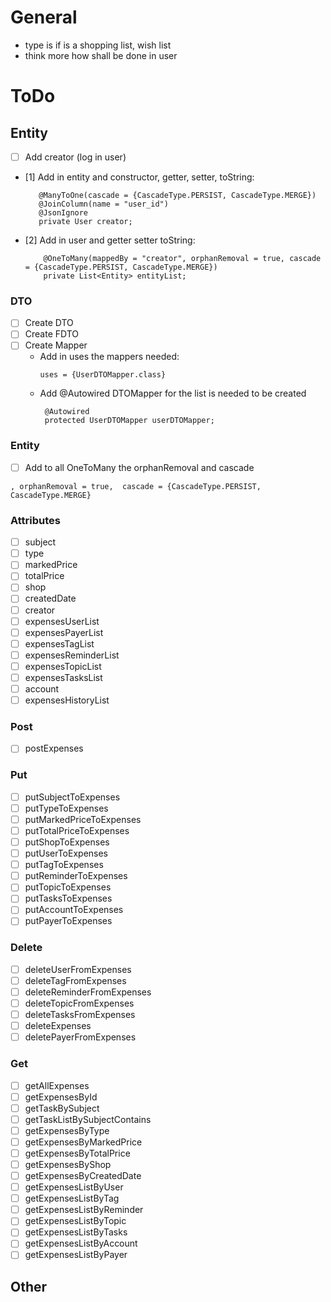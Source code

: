 # General

- type is if is a shopping list, wish list
- think more how shall be done in user

# ToDo

## Entity

- [ ] Add creator (log in user)
- [1] Add in entity and constructor, getter, setter, toString:
   ```
      @ManyToOne(cascade = {CascadeType.PERSIST, CascadeType.MERGE})
      @JoinColumn(name = "user_id")
      @JsonIgnore
      private User creator;
  ```
- [2] Add in user and getter setter toString:
  ```
      @OneToMany(mappedBy = "creator", orphanRemoval = true, cascade = {CascadeType.PERSIST, CascadeType.MERGE})
      private List<Entity> entityList;
  ```

### DTO

- [ ] Create DTO
- [ ] Create FDTO
- [ ] Create Mapper
    - Add in uses the mappers needed:
      ```
      uses = {UserDTOMapper.class}
      ```
    - Add @Autowired DTOMapper for the list is needed to be created
      ```
       @Autowired
       protected UserDTOMapper userDTOMapper;
      ```

### Entity

- [ ] Add to all OneToMany the orphanRemoval and cascade

```
, orphanRemoval = true,  cascade = {CascadeType.PERSIST, CascadeType.MERGE}
```

### Attributes

- [ ] subject
- [ ] type
- [ ] markedPrice
- [ ] totalPrice
- [ ] shop
- [ ] createdDate
- [ ] creator
- [ ] expensesUserList
- [ ] expensesPayerList
- [ ] expensesTagList
- [ ] expensesReminderList
- [ ] expensesTopicList
- [ ] expensesTasksList
- [ ] account
- [ ] expensesHistoryList

### Post

- [ ] postExpenses

### Put

- [ ] putSubjectToExpenses
- [ ] putTypeToExpenses
- [ ] putMarkedPriceToExpenses
- [ ] putTotalPriceToExpenses
- [ ] putShopToExpenses
- [ ] putUserToExpenses
- [ ] putTagToExpenses
- [ ] putReminderToExpenses
- [ ] putTopicToExpenses
- [ ] putTasksToExpenses
- [ ] putAccountToExpenses
- [ ] putPayerToExpenses

### Delete

- [ ] deleteUserFromExpenses
- [ ] deleteTagFromExpenses
- [ ] deleteReminderFromExpenses
- [ ] deleteTopicFromExpenses
- [ ] deleteTasksFromExpenses
- [ ] deleteExpenses
- [ ] deletePayerFromExpenses

### Get

- [ ] getAllExpenses
- [ ] getExpensesById
- [ ] getTaskBySubject
- [ ] getTaskListBySubjectContains
- [ ] getExpensesByType
- [ ] getExpensesByMarkedPrice
- [ ] getExpensesByTotalPrice
- [ ] getExpensesByShop
- [ ] getExpensesByCreatedDate
- [ ] getExpensesListByUser
- [ ] getExpensesListByTag
- [ ] getExpensesListByReminder
- [ ] getExpensesListByTopic
- [ ] getExpensesListByTasks
- [ ] getExpensesListByAccount
- [ ] getExpensesListByPayer

## Other
